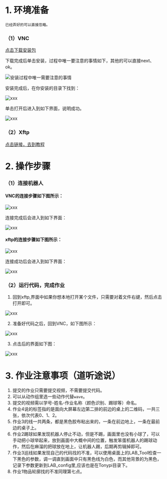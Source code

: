 # 1. 环境准备  
`已经弄好的可以直接忽略。`  
### （1）VNC  

[点击下载安装包](VNC-Viewer-6.17.731-Windows.exe)  
  
下载完成后单击安装，过程中唯一要注意的事情如下，其他的可以直接next、ok。  
  
![安装过程中唯一需要注意的事情](安装VNC.png)  

安装完成后，在你安装的目录下找到：
    
![xxx](安装说明3.png)  
  
单击打开后进入到如下界面，说明成功。

![xxx](安装说明4.png)  
  
### （2）Xftp  
  
[点击链接，去到教程](https://blog.csdn.net/m0_52985087/article/details/135645374)

# 2. 操作步骤  

### （1）连接机器人  

#### VNC的连接步骤如下图所示：  

![xxx](安装步骤1.png)  

连接完成后会进入到如下界面：  

![xxx](安装说明1.png)  
  
#### xftp的连接步骤如下图所示：  

![xxx](安装步骤5.png)  

连接成功后会进入到如下界面：  

![xxx](安装说明2.png)  
  
### （2）运行代码，完成作业  

1. 回到xftp,界面中如果你想本地打开某个文件，只需要对着文件右键，然后点击打开即可。

![xxx](操作步骤0.png)  
  
2. 准备好代码之后，回到VNC，如下图所示：

![xxx](操作步骤1.png)  

3. 点击后的界面如下图：

![xxx](操作步骤2.png)  

# 3. 作业注意事项（道听途说）  
1. 提交的作业只需要提交视频，不需要提交代码。  
2. 可以从动作组里选一些动作代替`wave`。  
3. 提交的视频需以学号-姓名-作业名称（颜色识别、踢球等）命名。  
4. 作业4说的标签指的是面向大屏幕左边第二排的前边的桌上的二维码，一共三张，依次代表0、1、2。  
5. 作业3的线一共两条，都是黑色胶布粘出来的，一条在前边地上，一条在最前边的桌子上。  
6. 作业2踢球如果发现机器人停止不动，但是不踢，画面里也没有小球了，可以手动把小球举起来，放到画面中大概中间的位置，触发笨蛋机器人的踢球动作，然后在麻溜的把球放在地上，让机器人踢，后期再剪辑掉即可。  
7. 作业3巡线如果发现自己的代码找的不准，可以使用桌面上的LAB_Tool检查一下黑色的参数，调一调直到画面中只有黑色线为白色，而其他背景的为黑色，记录下参数更新到LAB_config里,应该也是在Tonypi目录下。  
8. 作业1物品轮廓找的不准同理第七点。  
